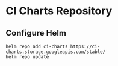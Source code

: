 # CI Charts Repository

## Configure Helm

```console
helm repo add ci-charts https://ci-charts.storage.googleapis.com/stable/
helm repo update
```
